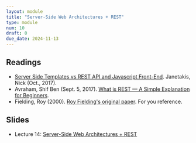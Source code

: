 ```yaml
---
layout: module
title: "Server-Side Web Architectures + REST"
type: module
num: 10
draft: 0
due_date: 2024-11-13
---
```


## Readings
* <a href="https://nickjanetakis.com/blog/server-side-templates-vs-rest-api-and-javascript-front-end" target="_blank">Server Side Templates vs REST API and Javascript Front-End</a>. Janetakis, Nick (Oct., 2017).
* Avraham, Shif Ben (Sept. 5, 2017). <a href="https://medium.com/extend/what-is-rest-a-simple-explanation-for-beginners-part-1-introduction-b4a072f8740f" target="_blank">What is REST — A Simple Explanation for Beginners</a>. 
* Fielding, Roy (2000). <a href="https://www.ics.uci.edu/~fielding/pubs/dissertation/rest_arch_style.htm" target="_blank">Roy Fielding's original paper</a>. For you reference.


## Slides
* Lecture 14: <a href="https://docs.google.com/presentation/d/1DYFQLWNAnLIxecswQb1uvz0BEou541pk/edit?usp=sharing&ouid=113376576186080604800&rtpof=true&sd=true" target="_blank">Server-Side Web Architectures + REST</a>

